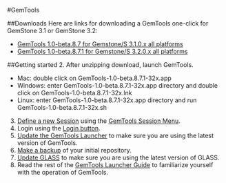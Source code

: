 #GemTools

##Downloads
Here are links for downloading a GemTools one-click for GemStone 3.1 or GemStone 3.2:

- [GemTools 1.0-beta.8.7 for Gemstone/S 3.1.0.x all platforms][1]
- [GemTools 1.0-beta.8.7.1 for Gemstone/S 3.2.0.x all platforms][2]

##Getting started
2. After unzipping download, launch GemTools. 

   - Mac: double click on GemTools-1.0-beta.8.7.1-32x.app
   - Windows: enter GemTools-1.0-beta.8.7.1-32x.app directory and double click on GemTools-1.0-beta.8.7.1-32x.lnk
   - Linux: enter GemTools-1.0-beta.8.7.1-32x.app directory and run GemTools-1.0-beta.8.7.1-32x.sh

3. [Define a new Session][4] using the [GemTools Session Menu][5].
4. Login using the [Login button][5].
5. [Update the GemTools Launcher][6] to make sure you are using the latest version of GemTools.
6. [Make a backup][8] of your initial repository.
7. [Update GLASS][7] to make sure you are using the latest version of GLASS.
8. Read the rest of the [GemTools Launcher Guide][3] to familiarize yourself with the operation of GemTools.

[1]: http://seaside.gemtalksystems.com/squeak/GemTools-1.0-beta.8.7-310x.zip
[2]: http://seaside.gemtalksystems.com/squeak/GemTools-1.0-beta.8.7.1-32x.zip
[3]: http://code.google.com/p/glassdb/wiki/GemTools
[4]: http://code.google.com/p/glassdb/wiki/GemToolsSessionMenu#New_Session
[5]: http://code.google.com/p/glassdb/wiki/GemToolsSessionMenu
[6]: http://code.google.com/p/glassdb/wiki/GemToolsUpdate
[7]: http://code.google.com/p/glassdb/wiki/GemToolsUpdate#Update_GLASS
[8]: http://code.google.com/p/glassdb/wiki/GemToolsAdmin#Repository
